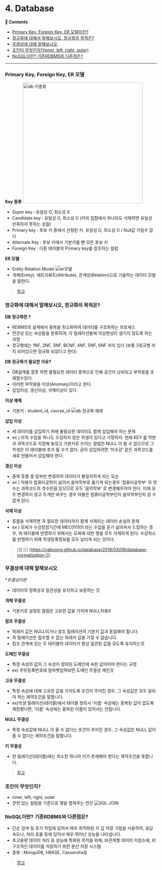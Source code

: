 # 4. Database
**:book: Contents**
* [Primary Key, Foreign Key, ER 모델이란?](#Primary-Key,-Foreign-Key,-ER-모델)			
* [정규화에 대해서 말해보시오, 정규화의 목적은?](#정규화에-대해서-말해보시오,-정규화의-목적은?)
* [무결성에 대해 말해보시오](#무결성에-대해-말해보시오)					
* [조인이 무엇인지?(inner, left, right, outer)](#조인이-무엇인지?)
* [NoSQL이란? 기존RDBMS와 다른점은?](#NoSQL이란?-기존RDBMS와-다른점은?)
---
### Primary Key, Foreign Key, ER 모델

**Key 종류**
<img width="398" alt="db 키종류" src="https://user-images.githubusercontent.com/55946791/81372469-66127000-9135-11ea-8eda-78d06205cfaa.png">

- Super key : 유일성 O,  최소성 X
- Candidate key : 유일성 O, 최소성 O (키의 집합에서 하나라도 삭제하면 유일성 만족하지 못하는 성질)
- Primary key : 후보 키 중에서 선정된 키. 유일성 O, 최소성 O / Null값 가질수 없다
- Alternate Key : 후보 키에서 기본키를 뺀 모든 후보 키
- Foreign Key :  다른 테이블의 Primary key를 참조하는 컬럼

**ER 모델**
- Entity Relation Model
![er모델](https://user-images.githubusercontent.com/55946791/81372824-40399b00-9136-11ea-9dff-889b52f5da33.png)
- 개체(Entity), 애트리뷰트(Attribute), 관계성(Relation)으로 기술하는 데이터 모델을 말한다.

> [참고](https://victorydntmd.tistory.com/126)

### 정규화에 대해서 말해보시오, 정규화의 목적은?

**DB 정규화란 ?**
- RDBMS의 설계에서 중복을 최소화하여 데이터를 구조화하는 프로세스
- 연관성 있는 속성들을 분류하여, 각 릴레이션들에 이상현상이 생기지 않도록 하는 과정
- 정규형에는 1NF, 2NF, 3NF, BCNF, 4NF, 5NF, 6NF 까지 있다 (보통 3정규형 까지 되어있으면 정규화 되었다고 한다)

**DB 정규화가 필요한 이유?**
- DB설계를 잘못 하면 불필요한 데이터 중복으로 인해 공간이 낭비되고 부작용을 초래할수있다.
- 이러한 부작용을 이상(Anomaly)이라고 한다.
- 삽입이상, 갱신이상, 삭제이상이 있다.

**이상 예제**
- 기본키 : student_id, course_id
![db 정규화 예제](https://user-images.githubusercontent.com/55946791/81373708-56485b00-9138-11ea-9720-fc4f170775b9.JPG)

**삽입 이상**
- 세 데이터를 삽입하기 위해 불필요한 데이터도 함께 삽입해야 하는 문제
- ex )  아직 수업을 하나도 수강하지 않은 학생이 있다고 가정하자. 현재 KEY 를 학번과 과목코드로 지정해 놓았고 기본키로 쓰이는 컬럼은 NULL 이 될 수 없으므로 그 학생은 이 테이블에 추가 될 수가 없다. 굳이 삽입하려면 ‘미수강’ 같은 과목코드를 새로 만들어서 삽입해야 한다.

**갱신 이상**
- 중복 튜플 중 일부만 변경하여 데이터가 불일치하게 되는 모순
- ex ) 야붕이 컴퓨터공학이 싫어서 음악학부로 옮기게 되는경우 ‘컴퓨터공학부’ 의 갯수는 과목코드의 갯수만큼 있으므로 모두 ‘음악학부’ 로 변경해주어야 한다. 이때 모두 변경하지 않고 두개만 바꾸는 경우 야붕은 컴퓨터공학부인지 음악학부인지 알 수 없게 된다.

**삭제 이상**
- 튜플을 삭제하면 꼭 필요한 데이터까지 함께 삭제되는 데이터 손실의 문제
- ex ) 모찌가 수강정정기간에 MEC011101 라는 수업을 듣기 싫어져서 드랍하는 경우, 위 테이블에 반영하기 위해서는 모찌에 대한 행을 모두 삭제하게 된다. 수강취소를 반영하기 위해 학생등록정보를 모두 날리게 되는 것이다.


> [참고] (https://yaboong.github.io/database/2018/03/09/database-normalization-1/)

### 무결성에 대해 말해보시오

**무결성이란*
- 데이터의 정확성과 일관성을 유지하고 보증하는 것

**개체 무결성**
- 기본키로 설정된 컬럼은 고유한 값을 가지며 NULL허용X

**참조 무결성**
- 외래키 값은 NULL이거나 참조 릴레이션의 기본키 값과 동일해야 합니다.
- 즉 릴레이션은 참조할 수 없는 외래키 값을 가질 수 없습니다.
- 참조 관계에 있는 두 테이블의 데이터가 항상 일관된 값을 갖도록 유지하는것

**도메인 무결성**
- 특정 속성의 값이 그 속성이 정의된 도메인에 속한 값이어야 한다는 규정
- ex) 주민등록번호에 알파벳입력되면 도메인 무결성 깨진것

**고유 무결성**
- 특정 속성에 대해 고유한 값을 가지도록 조건이 주어진 경우, 그 속성값은 모두 달라야 하는 제약조건을 말합니다.
- ex)학생 릴레이션(테이블)에서 테이블 정의시 '이름' 속성에는 중복된 값이 없도록 제한했다면, '이름' 속성에는 중복된 이름이 있어서는 안됩니다.

**NULL 무결성**
- 특정 속성값에 NULL 이 올 수 없다는 조건이 주어진 경우, 그 속성값은 NULL 값이 올 수 없다는 제약조건을 말합니다.

**키 무결성**
- 한 릴레이션(테이블)에는 최소한 하나의 키가 존재해야 한다는 제약조건을 뜻합니다.

> [참고](https://limkydev.tistory.com/161)

### 조인이 무엇인지?
- inner, left, right, outer
- 관련 있는 컬럼을 기준으로 행을 합쳐주는 연산
![SQL JOIN](https://user-images.githubusercontent.com/55946791/81374887-3fefce80-913b-11ea-99cd-366bfb6d7c7d.png)

### NoSQL이란? 기존RDBMS와 다른점은?
- 단순 검색 및 추가 작업에 있어서 매우 최적화된 키 값 저장 기법을 사용하여, 응답속도나, 처리 효율 등에 있어서 매우 뛰어난 성능을 나타냅니다.
- 초고용량 데이터 처리 등 성능에 특화된 목적을 위해, 비관계형 데이터 저장소에, 비구조적인 데이터를 저장하기 위한 분산 저장 시스템
- 종류 : MongoDB, HBASE, Cassandra등

>[참고](https://shoark7.github.io/programming/knowledge/what-is-NoSQL)
